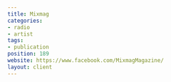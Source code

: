 ```yaml
---
title: Mixmag
categories:
- radio
- artist
tags:
- publication
position: 189
website: https://www.facebook.com/MixmagMagazine/
layout: client
---
```


